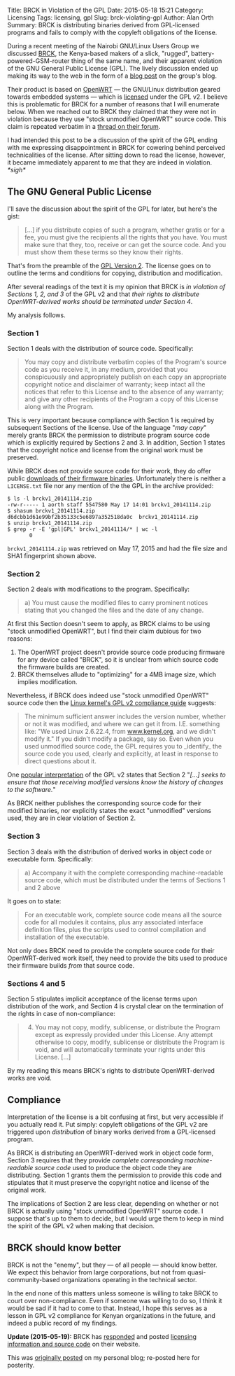 Title: BRCK in Violation of the GPL
Date: 2015-05-18 15:21
Category: Licensing
Tags: licensing, gpl
Slug: brck-violating-gpl
Author: Alan Orth
Summary: BRCK is distributing binaries derived from GPL-licensed programs and fails to comply with the copyleft obligations of the license.

During a recent meeting of the Nairobi GNU/Linux Users Group we discussed [BRCK](https://www.brck.com "BRCK | Rugged, Portable WiFi Hotspot & Battery Extender"), the Kenya-based makers of a slick, "rugged", battery-powered-GSM-router thing of the same name, and their apparent violation of the GNU General
Public License (GPL). The lively discussion ended up making its way to the web in the form of a [blog
post](https://nairobilug.or.ke/2015/05/meetup-may-2015.html) on the group's blog.

Their product is based on [OpenWRT](https://openwrt.org/) — the GNU/Linux distribution geared towards embedded systems — which is [licensed](http://wiki.openwrt.org/about/license) under the GPL v2. I believe this is problematic for BRCK for a number of reasons that I will enumerate below. When we reached out to BRCK they claimed that they were not in violation because they use "stock unmodified OpenWRT" source code. This claim is repeated verbatim in a [thread on their forum](http://forums.brck.com/t/where-is-the-openwrt-fork-source-at/482/8).

I had intended this post to be a discussion of the spirit of the GPL ending with me expressing disappointment in BRCK for cowering behind perceived technicalities of the license. After sitting down to read the license, however, it became immediately apparent to me that they are indeed in violation. *\*sigh\**

## The GNU General Public License

I'll save the discussion about the spirit of the GPL for later, but here's the gist:

> [...] if you distribute copies of such a program, whether gratis or
> for a fee, you must give the recipients all the rights that you have.
> You must make sure that they, too, receive or can get the source code.
> And you must show them these terms so they know their rights.

That's from the preamble of the [GPL Version 2](https://www.gnu.org/licenses/gpl2.txt). The license goes on to outline the terms and conditions for copying, distribution and modification.

After several readings of the text it is my opinion that BRCK is *in violation of Sections 1, 2, and 3* of the GPL v2 and that *their rights to distribute OpenWRT-derived works should be terminated under Section 4*.

My analysis follows.

### Section 1

Section 1 deals with the distribution of source code. Specifically:

> You may copy and distribute verbatim copies of the Program's source
> code as you receive it, in any medium, provided that you conspicuously
> and appropriately publish on each copy an appropriate copyright notice
> and disclaimer of warranty; keep intact all the notices that refer to
> this License and to the absence of any warranty; and give any other
> recipients of the Program a copy of this License along with the
> Program.

This is very important because compliance with Section 1 is required by subsequent Sections of the license. Use of the language "*may copy*" merely grants BRCK the permission to distribute program source code which is explicitly required by Sections 2 and 3. In addition, Section 1 states that the copyright notice and license from the original work must be preserved.

While BRCK does not provide source code for their work, they do offer public [downloads of their firmware binaries](https://www.brck.com/firmware/). Unfortunately there is neither a `LICENSE.txt` file nor any mention of the the GPL in the archive provided:

    $ ls -l brckv1_20141114.zip
    -rw-r----- 1 aorth staff 5547580 May 17 14:01 brckv1_20141114.zip
    $ shasum brckv1_20141114.zip
    d6dcbb1d61e99bf2b35133c5e6897a352518da0c  brckv1_20141114.zip
    $ unzip brckv1_20141114.zip
    $ grep -r -E 'gpl|GPL' brckv1_20141114/* | wc -l
           0

`brckv1_20141114.zip` was retrieved on May 17, 2015 and had the file size and SHA1 fingerprint shown above.

### Section 2

Section 2 deals with modifications to the program. Specifically:

> a) You must cause the modified files to carry prominent notices
> stating that you changed the files and the date of any change.

At first this Section doesn't seem to apply, as BRCK claims to be using "stock unmodified OpenWRT", but I find their claim dubious for two reasons:

1.  The OpenWRT project doesn't provide source code producing firmware for any device called "BRCK", so it is unclear from which source code the firmware builds are created.
2.  BRCK themselves allude to "optimizing" for a 4MB image size, which implies modification.

Nevertheless, if BRCK does indeed use "stock unmodified OpenWRT" source code then the [Linux kernel's GPL v2 compliance guide](https://www.kernel.org/doc/pending/gplv2-howto.html) suggests:

> The minimum sufficient answer includes the version number, whether or
> not it was modified, and where we can get it from. I.E. something
> like: "We used Linux 2.6.22.4, from www.kernel.org, and we didn't
> modify it." If you didn't modify a package, say so. Even when you used
> unmodified source code, the GPL requires you to \_identify\_ the
> source code you used, clearly and explicitly, at least in response to
> direct questions about it.

One [popular interpretation](https://copyleft.org/guide/comprehensive-gpl-guidech6.html) of the GPL v2 states that Section 2 "*[...] seeks to ensure that those receiving modified versions know the history of changes to the software.*"

As BRCK neither publishes the corresponding source code for their modified binaries, nor explicitly states the exact "unmodified" versions used, they are in clear violation of Section 2.

### Section 3

Section 3 deals with the distribution of derived works in object code or executable form. Specifically:

> a) Accompany it with the complete corresponding machine-readable
> source code, which must be distributed under the terms of Sections 1
> and 2 above

It goes on to state:

> For an executable work, complete source code means all the source code
> for all modules it contains, plus any associated interface definition
> files, plus the scripts used to control compilation and installation
> of the executable.

Not only does BRCK need to provide the complete source code for their OpenWRT-derived work itself, they need to provide the bits used to produce their firmware builds *from* that source code.

### Sections 4 and 5

Section 5 stipulates implicit acceptance of the license terms upon distribution of the work, and Section 4 is crystal clear on the termination of the rights in case of non-compliance:

> 4. You may not copy, modify, sublicense, or distribute the Program
> except as expressly provided under this License. Any attempt otherwise
> to copy, modify, sublicense or distribute the Program is void, and
> will automatically terminate your rights under this License. [...]

By my reading this means BRCK's rights to distribute OpenWRT-derived works are void.

## Compliance

Interpretation of the license is a bit confusing at first, but very accessible if you actually read it. Put simply: copyleft obligations of the GPL v2 are triggered upon *distribution* of binary works derived from a GPL-licensed program.

As BRCK is distributing an OpenWRT-derived work in object code form, Section 3 requires that they provide *complete corresponding machine-readable source code* used to produce the object code they are distributing. Section 1 grants them the permission to provide this code and stipulates that it must preserve the copyright notice and license of the original work.

The implications of Section 2 are less clear, depending on whether or not BRCK is actually using "stock unmodified OpenWRT" source code. I suppose that's up to them to decide, but I would urge them to keep in mind the spirit of the GPL v2 when making that decision.

## BRCK should know better

BRCK is not the "enemy", but they — of all people — should know better. We expect this behavior from large corporations, but not from quasi-community-based organizations operating in the technical sector.

In the end none of this matters unless someone is willing to take BRCK to court over non-compliance. Even if someone was willing to do so, I think it would be sad if it had to come to that. Instead, I hope this serves as a lesson in GPL v2 compliance for Kenyan organizations in the future, and indeed a public record of my findings.

**Update (2015-05-19):** BRCK has [responded](http://forums.brck.com/t/where-is-the-openwrt-fork-source-at/482/11) and posted [licensing information and source code](https://www.brck.com/open-source-compliance/) on their website.

This was [originally posted](https://mjanja.ch/2015/05/brck-in-violation-of-the-gpl/) on my personal blog; re-posted here for posterity.

